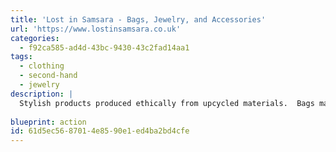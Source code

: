 ```yaml
---
title: 'Lost in Samsara - Bags, Jewelry, and Accessories'
url: 'https://www.lostinsamsara.co.uk'
categories:
  - f92ca585-ad4d-43bc-9430-43c2fad14aa1
tags:
  - clothing
  - second-hand
  - jewelry
description: |
  Stylish products produced ethically from upcycled materials.  Bags made from cement bags, tires, and jewelry made from upcycled bullet casings.
  
blueprint: action
id: 61d5ec56-8701-4e85-90e1-ed4ba2bd4cfe
---
```

